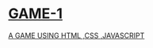 # [GAME-1](https://vivek286.github.io/GAME-1/index.html)
[A GAME USING HTML ,CSS ,JAVASCRIPT](https://vivek286.github.io/GAME-1/index.html)
